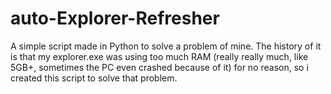 # auto-Explorer-Refresher
A simple script made in Python to solve a problem of mine. The history of it is that my explorer.exe was using too much RAM (really really much, like 5GB+, sometimes the PC even crashed because of it) for no reason, so i created this script to solve that problem. 
